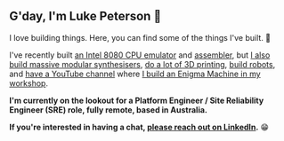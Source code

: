 ## G'day, I'm Luke Peterson 👋

I love building things.  Here, you can find some of the things I've built. 🔨

I've recently built [an Intel 8080 CPU emulator](https://github.com/lukepeterson/go8080cpu) and [assembler](https://github.com/lukepeterson/go8080assembler), but [I also build massive modular synthesisers](https://www.instagram.com/p/CJYOGeJjJWZ/?img_index=1), [do a lot of 3D printing](https://www.instagram.com/p/CSWN2uPJ3Rz/), [build robots](https://www.instagram.com/p/CT6YvjtpIe4/?img_index=1), and [have a YouTube channel](https://www.youtube.com/@MachiningImpossible) where [I build an Enigma Machine in my workshop](https://www.instagram.com/p/CrLRX20rK3I/).

**I'm currently on the lookout for a Platform Engineer / Site Reliability Engineer (SRE) role, fully remote, based in Australia.**

**If you're interested in having a chat, [please reach out on LinkedIn](https://www.linkedin.com/in/lukepetersonau/).** 😁
